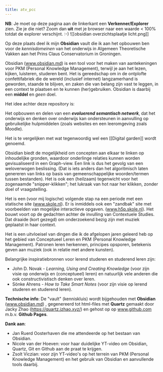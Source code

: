 ```yaml
---
title: atv_pcc 
---
```

**NB**: Je moet op deze pagina aan de linkerkant een **Verkenner/Explorer** zien. Zie je die niet? Zoom dan **uit** met je browser naar een waarde < 100% totdat de explorer verschijnt. :-)
![[obsidian overzichtsplaatje licht.png]]

Op deze plaats deel ik mijn **Obsidian** vault die ik aan het opbouwen ben voor de *kennisdomeinen* van het onderwijs in Algemeen Theoretische Vakken aan het Prins Claus Conservatorium in Groningen. 

Obsidian (www.obsidian.md) is een tool voor het maken van aantekeningen voor PKM (Personal Knowledge Management), terwijl je aan het lezen, kijken, luisteren, studeren bent. Het is gereedschap om in de ontplofte confettifabriek die de wereld (inclusief internet) langzamerhand is geworden, staande te blijven, en zaken die van belang zijn vast te leggen, in een context  te plaatsen en te kunnen (her)gebruiken. Obsidian is daarbij een **middel** en *geen* doel. 

Het idee achter deze repository is:

Het opbouwen en delen van een ***evoluerend semantisch netwerk***, dat het onderwijs en denken over onderwijs kan ondersteunen in aanvulling op gebruikelijke hulpmiddelen (zoals websites en een leeromgeving zoals Moodle). 

Het is te vergelijken met wat tegenwoordig wel een [[Digital garden]] wordt genoemd.

Obsidian biedt de mogelijkheid om concepten aan elkaar te linken op inhoudelijke gronden, waardoor onderlinge relaties kunnen worden gevisualiseerd in een Graph-view. Een link is dus het gevolg van een weloverwogen beslissing. (Dat is iets anders dan het algoritmisch laten genereren van links op basis van gemeenschappelijke woorden/termen tussen bestanden). Het is ook een (heilzaam) tegenwicht voor het zogenaamde "snipper-klikken"; het lukraak van hot naar her klikken, zonder doel of vraagstelling. 

Het is een (voor mij logische) volgende stap na een periode met een statische site (www.skole.nl). Er is inmiddels ook een "zandbak" site met voorbeelden van mogelijke interactieve opgaven. (www.h5p.skole.nl).  Het bouwt voort op de gedachten achter de invulling van Contextuele Studies. Dat draaide (kort gezegd) om onderzoekend bezig zijn met muziek geplaatst in haar context. 

Het is een uitvloeisel van dingen die ik de afgelopen jaren geleerd heb op het gebied van Conceptueel Leren en  PKM (Personal Knowledge Management). Patronen leren herkennen, principes opsporen, betekenis geven aan muziek (ook in relatie met andere kunsten).

Belangrijke inspiratiebronnen voor lerend studeren en studerend leren zijn:
- John D. Novak - *Learning, Using and Creating Knowledge* (voor zijn visie op onderwijs en (conceptueel) leren) en natuurlijk vele anderen die ook constructivistisch denken over leren.
- Sönke Ahrens - *How to Take Smart Notes* (voor zijn visie op lerend studeren en studerend leren).

**Technische info**: De "vault" (kenniskluis) wordt bijgehouden met **Obsidian**  (www.obsidian.md) , gegenereerd tot html-files met **Quartz** gemaakt door  Jacky Zhao (https://quartz.jzhao.xyz/) en gehost op op www.github.com m.b.v. **Github Pages**.

**Dank aan**: 
- Jan Ruerd Oosterhaven die me attendeerde op het bestaan van Obsidian.
- Nicole van der Hoeven: voor haar duidelijke YT-video om Obsidian, Quartz, Git en Github aan de praat te krijgen. 
- Zsolt Viczian: voor zijn YT-video's op het terrein van PKM (Personal Knowledge Management) en het gebruik van Obsidian en aanvullende tools daarbij.


